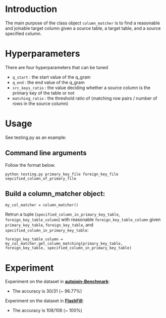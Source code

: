 # Introduction

The main purpose of the class object `column_matcher` is to find a reasonable and joinable target column given a source table, a target table, and a source specified column.

# Hyperparameters

There are four hyperparameters that can be tuned

- `q_start` : the start value of the q_gram
- `q_end` : the end value of the q_gram
- `src_keys_ratio` : the value deciding whether a source column is the primary key of the table or not
- `matching_ratio` : the threshold ratio of (matching row pairs / number of rows in the source column)

# Usage
See testing.py as an example:
## Command line arguments
Follow the format below.

    python testing.py primary_key_file foreign_key_file sepcified_column_of_primary_file
## Build a column_matcher object:
    
    my_col_matcher = column_matcher()

Retrun a tuple (`specified_column_in_primary_key_table`, `foreign_key_table_column`) with reasonable `foreign_key_table_column` given `primary_key_table`, `foreign_key_table`, and `specified_column_in_primary_key_table`:

    foreign_key_table_column = my_col_matcher.get_column_matching(primary_key_table, foreign_key_table, specified_column_in_primary_key_table)

# Experiment

Experiment on the dataset in [**autojoin-Benchmark**](https://github.com/f776655321/DBMS/tree/column_matcher/data/autojoin-Benchmark):

- The accuracy is 30/31 (~ 96.77%)

Experiment on the dataset in [**FlashFill**](https://github.com/f776655321/DBMS/tree/column_matcher/data/FlashFill):

- The accuracy is 108/108 (~ 100%)